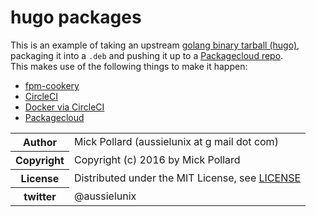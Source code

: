 # hugo packages

This is an example of taking an upstream [golang binary tarball (hugo)](http://gohugo.io), packaging it into a `.deb` and pushing it up to a [Packagecloud repo](https://packagecloud.io/aussielunix/tools).  
This makes use of the following things to make it happen:

* [fpm-cookery](https://github.com/bernd/fpm-cookery)
* [CircleCI](https://circleci.com)
* [Docker via CircleCI](https://circleci.com/docs/docker/)
* [Packagecloud](https://packagecloud.io/)


<table>
  <tr>
    <th>Author</th><td>Mick Pollard (aussielunix at g mail dot com)</td>
  </tr>
  <tr>
    <th>Copyright</th><td>Copyright (c) 2016 by Mick Pollard</td>
  </tr>
  <tr>
    <th>License</th><td>Distributed under the MIT License, see <a href="https://github.com/aussielunix/hugo-packages/blob/master/LICENSE">LICENSE</a></td>
  </tr>
  <tr>
    <th>twitter </th><td>@aussielunix</td>
  </tr>
</table>

